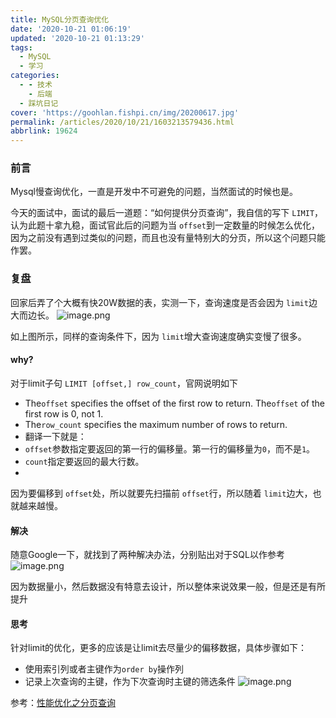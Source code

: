 ```yaml
---
title: MySQL分页查询优化
date: '2020-10-21 01:06:19'
updated: '2020-10-21 01:13:29'
tags:
  - MySQL
  - 学习
categories:
  - - 技术
    - 后端
  - 踩坑日记
cover: 'https://goohlan.fishpi.cn/img/20200617.jpg'
permalink: /articles/2020/10/21/1603213579436.html
abbrlink: 19624
---
```



### 前言

Mysql慢查询优化，一直是开发中不可避免的问题，当然面试的时候也是。

今天的面试中，面试的最后一道题：“如何提供分页查询”，我自信的写下 `LIMIT`，认为此题十拿九稳，面试官此后的问题为当 `offset`到一定数量的时候怎么优化，因为之前没有遇到过类似的问题，而且也没有量特别大的分页，所以这个问题只能作罢。

### 复盘

回家后弄了个大概有快20W数据的表，实测一下，查询速度是否会因为 `limit`边大而边长。
![image.png](https://goohlan.fishpi.cn/img/image-f1d086a6.png)

如上图所示，同样的查询条件下，因为 `limit`增大查询速度确实变慢了很多。

#### why?

对于limit子句 `LIMIT [offset,] row_count`，官网说明如下

* The`offset` specifies the offset of the first row to return. The`offset` of the first row is 0, not 1.
* The`row_count` specifies the maximum number of rows to return.
* 翻译一下就是：
* `offset`参数指定要返回的第一行的偏移量。第一行的偏移量为`0`，而不是`1`。
* `count`指定要返回的最大行数。
*

因为要偏移到 `offset`处，所以就要先扫描前 `offset`行，所以随着 `limit`边大，也就越来越慢。

#### 解决

随意Google一下，就找到了两种解决办法，分别贴出对于SQL以作参考
![image.png](https://goohlan.fishpi.cn/img/image-dbe47374.png)

因为数据量小，然后数据没有特意去设计，所以整体来说效果一般，但是还是有所提升

#### 思考

针对limit的优化，更多的应该是让limit去尽量少的偏移数据，具体步骤如下：

* 使用索引列或者主键作为`order by`操作列
* 记录上次查询的主键，作为下次查询时主键的筛选条件
  ![image.png](https://goohlan.fishpi.cn/img/image-bef7270a.png)

参考：[性能优化之分页查询](https://segmentfault.com/a/1190000017059239?utm_source=sf-related)
